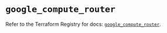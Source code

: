 # `google_compute_router`

Refer to the Terraform Registry for docs: [`google_compute_router`](https://registry.terraform.io/providers/hashicorp/google-beta/5.27.0/docs/resources/google_compute_router).
